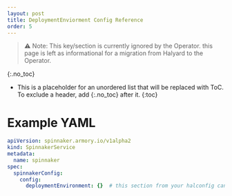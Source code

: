 ```yaml
---
layout: post
title: DeploymentEnviorment Config Reference
order: 5
---
```


> ⚠️ Note: This key/section is currently ignored by the Operator. this page is left as informational for a migration from Halyard to the Operator.

{:.no_toc}
* This is a placeholder for an unordered list that will be replaced with ToC. To exclude a header, add {:.no_toc} after it.
{:toc}


# Example YAML
```yaml
apiVersion: spinnaker.armory.io/v1alpha2
kind: SpinnakerService
metadata:
  name: spinnaker
spec:
  spinnakerConfig:
    config:
      deploymentEnvironment: {}  # this section from your halconfig can be discarded as this key is unused
```
